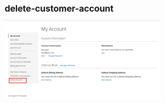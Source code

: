 # delete-customer-account

<img src="https://github.com/ansarhusain7/delete-customer-account/blob/master/delete%20customer.png"/>
